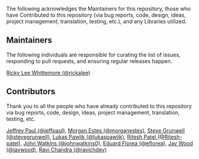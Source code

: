 The following acknowledges the Maintainers for this repository, those who have Contributed to this repository (via bug reports, code, design, ideas, project management, translation, testing, etc.), and any Libraries utilized.

## Maintainers

The following individuals are responsible for curating the list of issues, responding to pull requests, and ensuring regular releases happen.

[Ricky Lee Whittemore (@rickalee)](https://github.com/rickalee)

## Contributors

Thank you to all the people who have already contributed to this repository via bug reports, code, design, ideas, project management, translation, testing, etc.

[Jeffrey Paul (@jeffpaul)](https://github.com/jeffpaul), [Morgan Estes (@morganestes)](https://github.com/morganestes), [Steve Grunwell (@stevegrunwell)](https://github.com/stevegrunwell), [Lukas Pawlik (@lukaspawlik)](https://github.com/lukaspawlik), [Ritesh Patel (@Ritesh-patel)](https://github.com/Ritesh-patel), [John Watkins (@johnwatkins0)](https://github.com/johnwatkins0), [Eduard Florea (@eflorea)](https://github.com/eflorea), [Jay Wood (@jaywood)](https://github.com/jaywood), [Ravi Chandra (@ravichdev)](https://github.com/ravichdev)